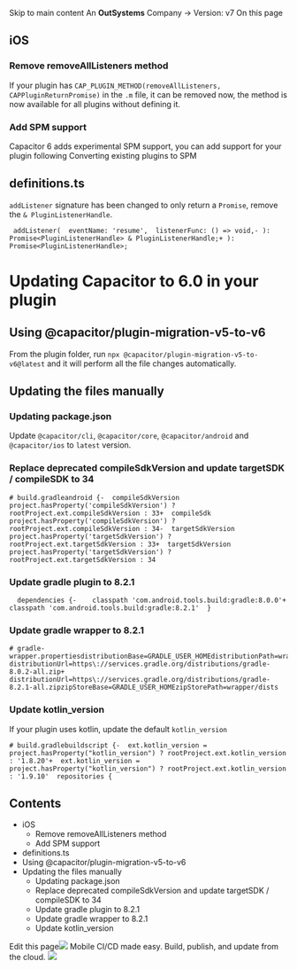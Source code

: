 Skip to main content
An **OutSystems** Company →
Version: v7
On this page
## iOS​
### Remove removeAllListeners method​
If your plugin has `CAP_PLUGIN_METHOD(removeAllListeners, CAPPluginReturnPromise)` in the `.m` file, it can be removed now, the method is now available for all plugins without defining it.
### Add SPM support​
Capacitor 6 adds experimental SPM support, you can add support for your plugin following Converting existing plugins to SPM
## definitions.ts​
`addListener` signature has been changed to only return a `Promise`, remove the `& PluginListenerHandle`.
```
 addListener(  eventName: 'resume',  listenerFunc: () => void,- ): Promise<PluginListenerHandle> & PluginListenerHandle;+ ): Promise<PluginListenerHandle>;
```

# Updating Capacitor to 6.0 in your plugin
## Using @capacitor/plugin-migration-v5-to-v6​
From the plugin folder, run `npx @capacitor/plugin-migration-v5-to-v6@latest` and it will perform all the file changes automatically.
## Updating the files manually​
### Updating package.json​
Update `@capacitor/cli`, `@capacitor/core`, `@capacitor/android` and `@capacitor/ios` to `latest` version.
### Replace deprecated compileSdkVersion and update targetSDK / compileSDK to 34​
```
# build.gradleandroid {-  compileSdkVersion project.hasProperty('compileSdkVersion') ? rootProject.ext.compileSdkVersion : 33+  compileSdk project.hasProperty('compileSdkVersion') ? rootProject.ext.compileSdkVersion : 34-  targetSdkVersion project.hasProperty('targetSdkVersion') ? rootProject.ext.targetSdkVersion : 33+  targetSdkVersion project.hasProperty('targetSdkVersion') ? rootProject.ext.targetSdkVersion : 34
```

### Update gradle plugin to 8.2.1​
```
  dependencies {-    classpath 'com.android.tools.build:gradle:8.0.0'+    classpath 'com.android.tools.build:gradle:8.2.1'  }
```

### Update gradle wrapper to 8.2.1​
```
# gradle-wrapper.propertiesdistributionBase=GRADLE_USER_HOMEdistributionPath=wrapper/dists- distributionUrl=https\://services.gradle.org/distributions/gradle-8.0.2-all.zip+ distributionUrl=https\://services.gradle.org/distributions/gradle-8.2.1-all.zipzipStoreBase=GRADLE_USER_HOMEzipStorePath=wrapper/dists
```

### Update kotlin_version​
If your plugin uses kotlin, update the default `kotlin_version`
```
# build.gradlebuildscript {-  ext.kotlin_version = project.hasProperty("kotlin_version") ? rootProject.ext.kotlin_version : '1.8.20'+  ext.kotlin_version = project.hasProperty("kotlin_version") ? rootProject.ext.kotlin_version : '1.9.10'  repositories {
```

## Contents
  * iOS
    * Remove removeAllListeners method
    * Add SPM support
  * definitions.ts
  * Using @capacitor/plugin-migration-v5-to-v6
  * Updating the files manually
    * Updating package.json
    * Replace deprecated compileSdkVersion and update targetSDK / compileSDK to 34
    * Update gradle plugin to 8.2.1
    * Update gradle wrapper to 8.2.1
    * Update kotlin_version


Edit this page![](https://images.prismic.io/ionicframeworkcom/50ede1c5-d69d-4c9d-bf0d-4c9ab7c14724_doc-ad-appflow.png?auto=compress,format&rect=0,0,280,200&w=280&h=200)
Mobile CI/CD made easy. Build, publish, and update from the cloud.
![](https://cdn.bizible.com/ipv?_biz_r=&_biz_h=802059049&_biz_u=bfa08d03ffe94cbc8ad825d7c77fcc94&_biz_l=https%3A%2F%2Fcapacitorjs.com%2Fdocs%2Fupdating%2Fplugins%2F6-0&_biz_t=1739803062707&_biz_i=Capacitor%20Documentation&_biz_n=21&rnd=770184&cdn_o=a&_biz_z=1739803062708)
